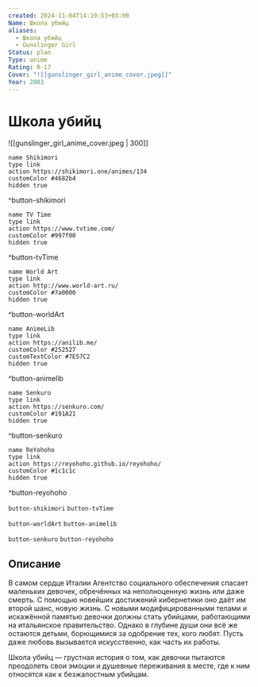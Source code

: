 ```yaml
---
created: 2024-11-04T14:19:53+03:00
Name: Школа убийц
aliases:
  - Школа убийц
  - Gunslinger Girl
Status: plan
Type: anime
Rating: R-17
Cover: "![[gunslinger_girl_anime_cover.jpeg]]"
Year: 2003
---
```


# Школа убийц

![[gunslinger_girl_anime_cover.jpeg | 300]]

```button
name Shikimori
type link
action https://shikimori.one/animes/134
customColor #4682b4
hidden true
```
^button-shikimori

```button
name TV Time
type link
action https://www.tvtime.com/
customColor #997f00
hidden true
```
^button-tvTime

```button
name World Art
type link
action http://www.world-art.ru/
customColor #7a0000
hidden true
```
^button-worldArt

```button
name AnimeLib
type link
action https://anilib.me/
customColor #252527
customTextColor #7E57C2
hidden true
```
^button-animelib

```button
name Senkuro
type link
action https://senkuro.com/
customColor #191A21
hidden true
```
^button-senkuro

```button
name ReYohoho
type link
action https://reyohoho.github.io/reyohoho/
customColor #1c1c1c
hidden true
```
^button-reyohoho

`button-shikimori` `button-tvTime`

`button-worldArt` `button-animelib`

`button-senkuro` `button-reyohoho`

## Описание

В самом сердце Италии Агентство социального обеспечения спасает маленьких девочек, обречённых на неполноценную жизнь или даже смерть. С помощью новейших достижений кибернетики оно даёт им второй шанс, новую жизнь. С новыми модифицированными телами и искажённой памятью девочки должны стать убийцами, работающими на итальянское правительство. Однако в глубине души они всё же остаются детьми, борющимися за одобрение тех, кого любят. Пусть даже любовь вызывается искусственно, как часть их работы.

Школа убийц — грустная история о том, как девочки пытаются преодолеть свои эмоции и душевные переживания в месте, где к ним относятся как к безжалостным убийцам.

